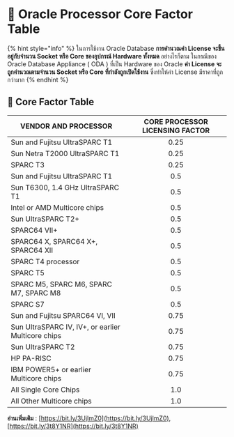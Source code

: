 # 🍊 Oracle Processor Core Factor Table

{% hint style="info" %}
ในการใช้งาน Oracle Database **การคำนวณค่า License จะขึ้นอยู่กับจำนวน Socket หรือ Core ของอุปกรณ์ Hardware ทั้งหมด** อย่างไรก็ตาม ในกรณีของ Oracle Database Appliance ( ODA ) ที่เป็น Hardware ของ Oracle **ค่า License จะถูกคำนวณตามจำนวน Socket หรือ Core ที่กำลังถูกเปิดใช้งาน** ซึ่งทำให้ค่า License มีราคาที่ถูกกว่ามาก
{% endhint %}

## 🚀 Core Factor Table

| VENDOR AND PROCESSOR                               | CORE PROCESSOR LICENSING FACTOR |
| -------------------------------------------------- | :-----------------------------: |
| Sun and Fujitsu UltraSPARC T1                      |               0.25              |
| Sun Netra T2000 UltraSPARC T1                      |               0.25              |
| SPARC T3                                           |               0.25              |
| Sun and Fujitsu UltraSPARC T1                      |               0.5               |
| Sun T6300, 1.4 GHz UltraSPARC T1                   |               0.5               |
| Intel or AMD Multicore chips                       |               0.5               |
| Sun UltraSPARC T2+                                 |               0.5               |
| SPARC64 VII+                                       |               0.5               |
| SPARC64 X, SPARC64 X+, SPARC64 XII                 |               0.5               |
| SPARC T4 processor                                 |               0.5               |
| SPARC T5                                           |               0.5               |
| SPARC M5, SPARC M6, SPARC M7, SPARC M8             |               0.5               |
| SPARC S7                                           |               0.5               |
| Sun and Fujitsu SPARC64 VI, VII                    |               0.75              |
| Sun UltraSPARC IV, IV+, or earlier Multicore chips |               0.75              |
| Sun UltraSPARC T2                                  |               0.75              |
| HP PA-RISC                                         |               0.75              |
| IBM POWER5+ or earlier Multicore chips             |               0.75              |
| All Single Core Chips                              |               1.0               |
| All Other Multicore chips                          |               1.0               |

**อ่านเพิ่มเติม** : [https://bit.ly/3UjlmZ0](https://bit.ly/3UjlmZ0), [https://bit.ly/3t8Y1NR](https://bit.ly/3t8Y1NR)
